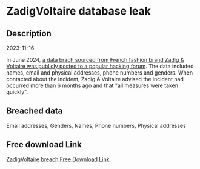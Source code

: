 # ZadigVoltaire database leak

## Description

2023-11-16

In June 2024, <a href="https://x.com/h4ckmanac/status/1798228918006091819" target="_blank" rel="noopener">a data brach sourced from French fashion brand Zadig & Voltaire was publicly posted to a popular hacking forum</a>. The data included names, email and physical addresses, phone numbers and genders. When contacted about the incident, Zadig & Voltaire advised the incident had occurred more than 6 months ago and that &quot;all measures were taken quickly&quot;.

## Breached data

Email addresses, Genders, Names, Phone numbers, Physical addresses

## Free download Link

[ZadigVoltaire breach Free Download Link](https://link-to.net/1229997/112.96010071560691/dynamic/?r=aHR0cHM6Ly93d3cubWVkaWFmaXJlLmNvbS92aWV3L2oycmxTY3NmbXNpblhjOS96YWRpZy1ldC12b2x0YWlyZS5jb20vZmlsZQ==)